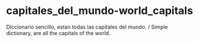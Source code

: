 # capitales_del_mundo-world_capitals
Diccionario sencillo, estan todas las capitales del mundo. / Simple dictionary, are all the capitals of the world. 
